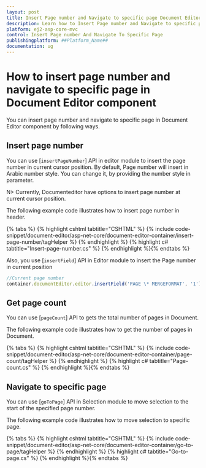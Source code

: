 ```yaml
---
layout: post
title: Insert Page number and Navigate to specific page Document Editor Component
description: Learn how to Insert Page number and Navigate to specific page from the Syncfusion Document Editor Component
platform: ej2-asp-core-mvc
control: Insert Page number And Navigate To Specific Page
publishingplatform: ##Platform_Name##
documentation: ug
---
```


# How to insert page number and navigate to specific page in Document Editor component

You can insert page number and navigate to specific page in Document Editor component by following ways.

## Insert page number

You can use [`insertPageNumber`] API in editor module to insert the page number in current cursor position. By default, Page number will insert in Arabic number style. You can change it, by providing the number style in parameter.

N> Currently, Documenteditor have options to insert page number at current cursor position.

The following example code illustrates how to insert page number in header.


{% tabs %}
{% highlight cshtml tabtitle="CSHTML" %}
{% include code-snippet/document-editor/asp-net-core/document-editor-container/insert-page-number/tagHelper %}
{% endhighlight %}
{% highlight c# tabtitle="Insert-page-number.cs" %}
{% endhighlight %}{% endtabs %}


Also, you use [`insertField`] API in Editor module to insert the Page number in current position

```typescript
//Current page number
container.documentEditor.editor.insertField('PAGE \* MERGEFORMAT', '1');
```

## Get page count

You can use [`pageCount`] API to gets the total number of pages in Document.

The following example code illustrates how to get the number of pages in Document.


{% tabs %}
{% highlight cshtml tabtitle="CSHTML" %}
{% include code-snippet/document-editor/asp-net-core/document-editor-container/page-count/tagHelper %}
{% endhighlight %}
{% highlight c# tabtitle="Page-count.cs" %}
{% endhighlight %}{% endtabs %}


## Navigate to specific page

You can use [`goToPage`] API in Selection module to move selection to the start of the specified page number.

The following example code illustrates how to move selection to specific page.


{% tabs %}
{% highlight cshtml tabtitle="CSHTML" %}
{% include code-snippet/document-editor/asp-net-core/document-editor-container/go-to-page/tagHelper %}
{% endhighlight %}
{% highlight c# tabtitle="Go-to-page.cs" %}
{% endhighlight %}{% endtabs %}

